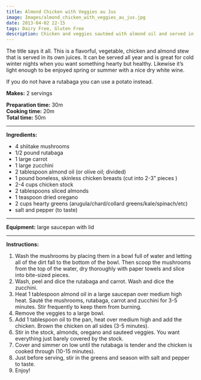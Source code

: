 ```yaml
---
title: Almond Chicken with Veggies au Jus
image: Images/almond_chicken_with_veggies_au_jus.jpg
date: 2013-04-02 22-15
tags: Dairy Free, Gluten Free
description: Chicken and veggies sautéed with almond oil and served in their own juices. This delectable dish can be enjoyed year round, as a healthy winter stew or a veggie-rich chicken salad.
---
```

The title says it all. This is a flavorful, vegetable, chicken and almond stew that is served in its own juices. It can be served all year and is great for cold winter nights when you want something hearty but healthy. Likewise it’s light enough to be enjoyed spring or summer with a nice dry white wine. 

If you do not have a rutabaga you can use a potato instead.



**Makes:** 2 servings

**Preparation time:** 30m  
**Cooking time:** 20m  
**Total time:** 50m

---

**Ingredients:**

- 4 shiitake mushrooms 
- 1/2 pound rutabaga
- 1 large carrot
- 1 large zucchini
- 2 tablespoon almond oil (or olive oil; divided)
- 1 pound boneless, skinless chicken breasts (cut into 2-3" pieces )
- 2-4 cups chicken stock
- 2 tablespoons sliced almonds
- 1 teaspoon dried oregano
- 2 cups hearty greens (arugula/chard/collard greens/kale/spinach/etc)
- salt and pepper (to taste)



---

**Equipment:** large saucepan with lid

---

**Instructions:**

1. Wash the mushrooms by placing them in a bowl full of water and letting all of the dirt fall to the bottom of the bowl. Then scoop the mushrooms from the top of the water, dry thoroughly with paper towels and slice into bite-sized pieces. 
1. Wash, peel and dice the rutabaga and carrot. Wash and dice the zucchini.
1. Heat 1 tablespoon almond oil in a large saucepan over medium high heat. Sauté the mushrooms, rutabaga, carrot and zucchini for 3-5 minutes. Stir frequently to keep them from burning. 
1. Remove the veggies to a large bowl. 
1. Add 1 tablespoon oil to the pan, heat over medium high and add the chicken. Brown the chicken on all sides (3-5 minutes).
1. Stir in the stock, almonds, oregano and sauteed veggies. You want everything just barely covered by the stock.
1. Cover and simmer on low until the rutabaga is tender and the chicken is cooked through (10-15 minutes). 
1. Just before serving, stir in the greens and season with salt and pepper to taste.
1. Enjoy!


